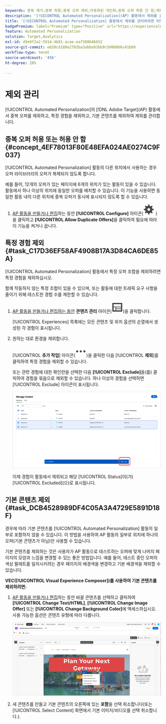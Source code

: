 ```yaml
---
keywords: 중복 제거;중복 허용;중복 오퍼 제외;자동화된 개인화;중복 오퍼 허용 안 함;제외;기본 컨텐츠;
description: '[!UICONTROL Automated Personalization]​(AP) 활동에서 제외를 관리합니다.'
title: '[!UICONTROL Automated Personalization] 활동에서 제외를 관리하려면 어떻게 합니까?'
badgePremium: label="Premium" type="Positive" url="https://experienceleague.adobe.com/docs/target/using/introduction/intro.html?lang=en#premium newtab=true" tooltip="Target Premium에 포함된 내용을 확인합니다."
feature: Automated Personalization
solution: Target,Analytics
exl-id: d9e9f2a2-5914-4b81-acae-eaf388646652
source-git-commit: e620cd189e2783ba3abbe93bb9c5000866c41b99
workflow-type: tm+mt
source-wordcount: '456'
ht-degree: 28%

---
```


# 제외 관리

[!UICONTROL Automated Personalization]의 [!DNL Adobe Target]&#x200B;(AP) 활동에서 중복 오퍼를 제외하고, 특정 경험을 제외하고, 기본 콘텐츠를 제외하여 제외를 관리합니다.

## 중복 오퍼 허용 또는 허용 안 함 {#concept_4EF78013F80E48EFA024AE0274C9F037}

[!UICONTROL Automated Personalization] 활동의 다른 위치에서 사용하는 경우 오퍼 라이브러리의 오퍼가 복제되지 않도록 합니다.

예를 들어, 12개의 오퍼가 있는 페이지에 6개의 위치가 있는 활동이 있을 수 있습니다. 활동에서 하나 이상의 위치에 동일한 오퍼를 배치할 수 있습니다. 이 기능을 사용하면 동일한 활동 내의 다른 위치에 중복 오퍼가 동시에 표시되지 않도록 할 수 있습니다.

1. [AP 활동을 만들거나 편집](/help/main/c-activities/t-automated-personalization/create-ap-activity.md)하는 동안 **[!UICONTROL Configure]** 아이콘(![구성 아이콘](/help/main/assets/icons/Setting.svg) )을 클릭하고 **[!UICONTROL Allow Duplicate Offers]**&#x200B;을 클릭하여 필요에 따라 이 기능을 켜거나 끕니다.

## 특정 경험 제외 {#task_C17D36EF58AF4908B17A3D84CA6DE85A}

[!UICONTROL Automated Personalization] 활동에서 특정 오퍼 조합을 제외하려면 특정 경험을 제외하십시오.

함께 작동하지 않는 특정 조합이 있을 수 있으며, 또는 활동에 대한 트래픽 요구 사항을 줄이기 위해 테스트한 경험 수를 제한할 수 있습니다.

1. [AP 활동을 만들거나 편집하는 동안](/help/main/c-activities/t-automated-personalization/create-ap-activity.md) **콘텐츠 관리** 아이콘(![콘텐츠 관리 아이콘](/help/main/assets/icons/Experience.svg))을 클릭합니다.

   [!UICONTROL Experiences] 목록에는 모든 콘텐츠 및 위치 옵션의 순열에서 생성된 각 경험이 표시됩니다.

1. 원하는 대로 환경을 제외합니다.

   [!UICONTROL **추가 작업**] 아이콘(![추가 작업 아이콘](/help/main/assets/icons/MoreSmall.svg))을 클릭한 다음 [!UICONTROL **제외**]&#x200B;를 클릭하여 특정 경험을 제외할 수 있습니다.

   또는 관련 경험에 대한 확인란을 선택한 다음 **[!UICONTROL Exclude]**&#x200B;을(를) 클릭하여 경험을 묶음으로 제외할 수 있습니다. 하나 이상의 경험을 선택하면 [!UICONTROL Exclude] 아이콘이 표시됩니다.

   ![경험을 묶음으로 제외](/help/main/c-activities/t-automated-personalization/assets/exclude1.png)

   이제 경험이 활동에서 제외되고 해당 [!UICONTROL Status]이(가) [!UICONTROL Excluded]&#x200B;(으)로 표시됩니다.

## 기본 콘텐츠 제외 {#task_DCB4528989DF4C05A3A4729E5891D18F}

경우에 따라 기본 콘텐츠를 [!UICONTROL Automated Personalization] 활동의 일부로 포함하지 않을 수 있습니다. 이 방법을 사용하여 AP 활동의 일부로 위치에 하나의 오퍼(기본 콘텐츠가 아님)만 사용할 수 있습니다.

기본 콘텐츠를 제외하는 것은 사용자가 AP 활동으로 테스트하는 오퍼에 맞게 나머지 페이지의 모양과 느낌을 변경할 수 있는 좋은 방법입니다. 예를 들어, 테스트 중인 오퍼의 색상 팔레트를 일치시키려는 경우 페이지의 배경색을 변경하고 기본 배경색을 제외할 수 있습니다.

**VEC([!UICONTROL Visual Experience Composer])를 사용하여 기본 콘텐츠를 제외하려면:**

1. [AP 활동을 만들거나 편집](/help/main/c-activities/t-automated-personalization/create-ap-activity.md)하는 동안 바꿀 콘텐츠를 선택하고 클릭하여 **[!UICONTROL Change Text/HTML]**, **[!UICONTROL Change Image Offer]** 또는 **[!UICONTROL Change Background Color]**&#x200B;에 액세스하십시오. 사용 가능한 옵션은 콘텐츠 유형에 따라 다릅니다.

   ![옵션 변경](/help/main/c-activities/t-automated-personalization/assets/options.png)

1. 새 콘텐츠를 만들고 기본 콘텐츠의 오른쪽에 있는 **포함**&#x200B;을 선택 취소합니다(또는 [!UICONTROL Select Content] 화면에서 기본 이미지/비디오를 선택 취소합니다.).

   <!-- Depending on the content or offer type, the [!UICONTROL Include] checkbox is in a slightly different place. 

   For Text/HTML content: 

   ![Include checkbox in Edit Text/HTML dialog box](/help/main/c-activities/t-automated-personalization/assets/exclude_content_vec_1a.png)

   For Image/Video content: 

   ![Include checkbox in Select Content dialog box](/help/main/c-activities/t-automated-personalization/assets/exclude_content_vec_2a.png)

   For background color: 

   ![Include checkbox in Edit Background Color dialog box](/help/main/c-activities/t-automated-personalization/assets/exclude_content_vec_3a.png)-->

<!-- 1. Click **[!UICONTROL Save]**.

   You can see the experiences created from the offers you specified under [!UICONTROL Manage Content]. You notice that no experiences are created in [!UICONTROL Manage Content] using the default offer you excluded. 

   ![exclude_content_vec_4 image](assets/exclude_content_vec_4.png)

**To exclude default content using the [!UICONTROL Form-Based Experience Composer]:** 

1. While creating or editing an AP activity, click **[!UICONTROL Change Text/HTML]** or **[!UICONTROL Change Image Offer]** under **[!UICONTROL Content]**. 
1. In the dialog box, create your new content and uncheck **[!UICONTROL Include]** to the right of the default content (or uncheck the Default Image/Video in the [!UICONTROL Select Content] screen). 

   Depending on the content or offer type, the [!UICONTROL Include] checkbox is in a slightly different place. 

   For Text/HTML content: 

   ![exclude_content_form_1 image](assets/exclude_content_form_1.png)

   For Image/Video content: 

   ![exclude_content_form_2 image](assets/exclude_content_form_2.png)

1. Click **[!UICONTROL Save]**. 

   You can see the experiences created from the offers you specified under [!UICONTROL Manage Content]. You notice that no experiences are created in [!UICONTROL Manage Content] using the default offer you excluded. 

   ![exclude_content_form_3 image](assets/exclude_content_form_3.png)-->
